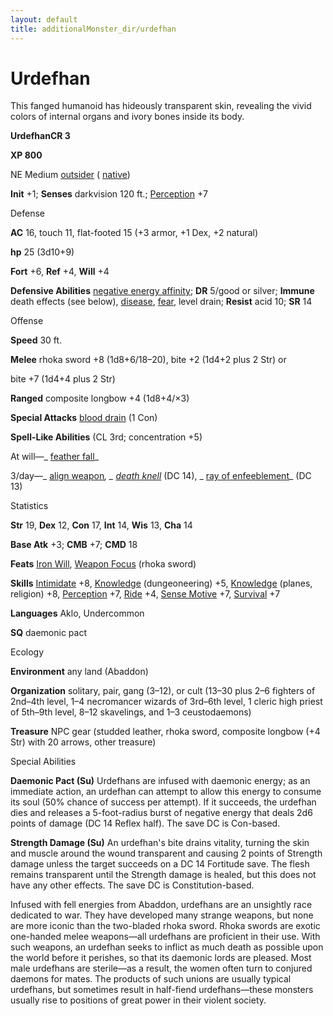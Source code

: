 ```yaml
---
layout: default
title: additionalMonster_dir/urdefhan
---
```

# Urdefhan

This fanged humanoid has hideously transparent skin, revealing the vivid colors of internal organs and ivory bones inside its body.

**UrdefhanCR 3**

**XP 800**

NE Medium [outsider](monsters/creatureTypes#_outsider) ( [native](monster_dir/creatureTypes#_native-subtype))

**Init** +1; **Senses** darkvision 120 ft.; [Perception](additionalMonsters/../skill_dir/perception#_perception) +7

Defense

**AC** 16, touch 11, flat-footed 15 (+3 armor, +1 Dex, +2 natural)

**hp** 25 (3d10+9)

**Fort** +6, **Ref** +4, **Will** +4

**Defensive Abilities** [negative energy affinity](monsters/universalMonsterRules#_negative-energy-affinity); **DR** 5/good or silver; **Immune** death effects (see below), [disease](monster_dir/universalMonsterRules#_disease-(ex-or-su)), [fear](monsters/universalMonsterRules#_fear-(su-or-sp)), level drain; **Resist** acid 10; **SR** 14

Offense

**Speed** 30 ft.

**Melee** rhoka sword +8 (1d8+6/18–20), bite +2 (1d4+2 plus 2 Str) or

bite +7 (1d4+4 plus 2 Str)

**Ranged** composite longbow +4 (1d8+4/×3)

**Special Attacks** [blood drain](monster_dir/universalMonsterRules#_blood-drain) (1 Con)

**Spell-Like Abilities** (CL 3rd; concentration +5)

At will—_ [feather fall](additionalMonsters/../spell_dir/featherFall#_feather-fall)_

3/day—_ [align weapon](additionalMonster_dir/../spell_dir/alignWeapon#_align-weapon)_, _ [death knell](additionalMonsters/../spell_dir/deathKnell#_death-knell)_ (DC 14), _ [ray of enfeeblement](additionalMonsters/../spell_dir/rayOfEnfeeblement#_ray-of-enfeeblement)_ (DC 13)

Statistics

**Str** 19, **Dex** 12, **Con** 17, **Int** 14, **Wis** 13, **Cha** 14

**Base Atk** +3; **CMB** +7; **CMD** 18

**Feats** [Iron Will](additionalMonsters/../feats#_iron-will), [Weapon Focus](additionalMonster_dir/../feats#_weapon-focus) (rhoka sword)

**Skills** [Intimidate](additionalMonster_dir/../skill_dir/intimidate#_intimidate) +8, [Knowledge](additionalMonsters/../skill_dir/knowledge#_knowledge) (dungeoneering) +5, [Knowledge](additionalMonsters/../skill_dir/knowledge#_knowledge) (planes, religion) +8, [Perception](additionalMonsters/../skill_dir/perception#_perception) +7, [Ride](additionalMonsters/../skill_dir/ride#_ride) +4, [Sense Motive](additionalMonsters/../skill_dir/senseMotive#_sense-motive) +7, [Survival](additionalMonsters/../skill_dir/survival#_survival) +7

**Languages** Aklo, Undercommon

**SQ** daemonic pact

Ecology

**Environment** any land (Abaddon)

**Organization** solitary, pair, gang (3–12), or cult (13–30 plus 2–6 fighters of 2nd–4th level, 1–4 necromancer wizards of 3rd–6th level, 1 cleric high priest of 5th–9th level, 8–12 skavelings, and 1–3 ceustodaemons)

**Treasure** NPC gear (studded leather, rhoka sword, composite longbow (+4 Str) with 20 arrows, other treasure)

Special Abilities

**Daemonic Pact (Su)** Urdefhans are infused with daemonic energy; as an immediate action, an urdefhan can attempt to allow this energy to consume its soul (50% chance of success per attempt). If it succeeds, the urdefhan dies and releases a 5-foot-radius burst of negative energy that deals 2d6 points of damage (DC 14 Reflex half). The save DC is Con-based.

**Strength Damage (Su)** An urdefhan's bite drains vitality, turning the skin and muscle around the wound transparent and causing 2 points of Strength damage unless the target succeeds on a DC 14 Fortitude save. The flesh remains transparent until the Strength damage is healed, but this does not have any other effects. The save DC is Constitution-based.

Infused with fell energies from Abaddon, urdefhans are an unsightly race dedicated to war. They have developed many strange weapons, but none are more iconic than the two-bladed rhoka sword. Rhoka swords are exotic one-handed melee weapons—all urdefhans are proficient in their use. With such weapons, an urdefhan seeks to inflict as much death as possible upon the world before it perishes, so that its daemonic lords are pleased. Most male urdefhans are sterile—as a result, the women often turn to conjured daemons for mates. The products of such unions are usually typical urdefhans, but sometimes result in half-fiend urdefhans—these monsters usually rise to positions of great power in their violent society.

